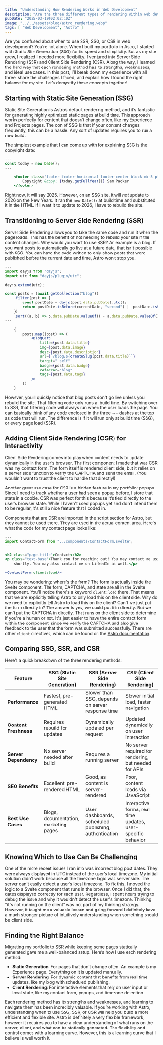 ```yaml
---
title: "Understanding How Rendering Works in Web Development"
description: "Are the three different types of rendering within web development confusing you? Read this post to demystify this crucial knowledge."
pubDate: "2025-03-19T02:02:10Z"
image: "../../assets/blog/astro_rendering.webp"
tags: [ "Web Development", "Astro" ]
---
```


Are you confused about when to use SSR, SSG, or CSR in web development? You’re not alone. When I built my portfolio
in Astro, I started with Static Site Generation (SSG) for its speed and simplicity. But as my site grew, I realized I
needed more flexibility. I ventured into Server Side Rendering (SSR) and Client Side Rendering (CSR). Along the way, I
learned the hard way that each rendering method has its strengths, weaknesses, and ideal use cases. In this post, I’ll
break down my experience with all three, share the challenges I faced, and explain how I found the right balance for my
site. Let’s demystify these concepts together!

## Starting with Static Site Generation (SSG)

Static Site Generation is Astro’s default rendering method, and it’s fantastic for generating highly optimized static
pages at build time. This approach works perfectly for content that doesn’t change often, like my Experience and
Projects pages. The con of SSG is that if your content changes frequently, this can be a hassle. Any sort of updates
requires you to run a new build.

The simplest example that I can come up with for explaining SSG is the copyright date:

```jsx
---
const today = new Date();
---

    <footer class="footer footer-horizontal footer-center block mb-5 pt-10 pb-2">
        Copyright &copy; {today.getFullYear()} Sam Packer
    </footer>
```

Right now, it will say 2025. However, on an SSG site, it will *not* update to 2026 on the New Years. It ran the
`new Date();` at build time and substituted it in the HTML. If I want it to update to 2026, I have to rebuild the site.

## Transitioning to Server Side Rendering (SSR)

Server Side Rendering allows you to take the same code and run it when the page loads. This has the benefit of not
needing to rebuild your site if the content changes. Why would you want to use SSR? An example is a blog. If you want
posts to automatically go live at a future date, that isn't possible with SSG. You can have the code written to only
show posts that were published before the current date and time, Astro won't stop you.

```jsx
---
import dayjs from "dayjs";
import utc from "dayjs/plugin/utc";

dayjs.extend(utc);

const posts = (await getCollection("blog"))
    .filter(post => {
        const postDate = dayjs(post.data.pubDate).utc();
        return postDate.isBefore(currentDate, "second") || postDate.isSame(currentDate, "second");
    })
    .sort((a, b) => b.data.pubDate.valueOf() - a.data.pubDate.valueOf());
---

    {
        posts.map((post) => (
            <BlogCard
                title={post.data.title}
                img={post.data.image}
                desc={post.data.description}
                url={`/blog/${createSlug(post.data.title)}`}
                target="_self"
                badge={post.data.badge}
                referrer="blog"
                tags={post.data.tags}
            />
        ))
    }
```

However, you'll quickly notice that blog posts don't go live unless you rebuild the site. That filtering code only runs
at build time. By switching over to SSR, that filtering code will always run when the user loads the page. You can
basically think of any code enclosed in the three `---` dashes at the top as code that will run. The difference is if it
will run only at build time (SSG), or every page load (SSR).

## Adding Client Side Rendering (CSR) for Interactivity

Client Side Rendering comes into play when content needs to update dynamically in the user’s browser. The first
component I made that was CSR was my contact form. The form itself is rendered client side, but it relies on a
server side function to verify the CAPTCHA and send the email. (You wouldn’t want to trust the client to handle that
directly!)

Another great use case for CSR is a hidden feature in my portfolio: popups. Since I need to track whether a user had
seen a popup before, I store that state in a cookie. CSR was perfect for this because it’s tied directly to the user’s
browser state. While I haven't used popups yet and don't intend them to be regular, it's still a nice feature that I
coded in.

Components that are CSR are imported in the script section for Astro, but they cannot be used there. They are used in
the actual content area. Here's what the code for my contact page looks like:

```jsx
---
import ContactForm from "../components/ContactForm.svelte";
---

<h2 class="page-title">Contact</h2>
<p class="text-base">Thank you for reaching out! You may contact me using this form below. I will get back to you
    shortly. You may also contact me on LinkedIn as well.</p>

<ContactForm client:load/>
```

You may be wondering: where's the form? The form is actually inside the Svelte component. The form, CAPTCHA, and state
are all in the Svelte component. You'll notice there's a keyword `client:load` there. That means that we are explicitly
telling Astro to only load this on the client side. Why do we need to explicitly tell Astro to load this on the client?
Can't we just put the form directly in? The answer is yes, we could put it in directly. But we can't put the CAPTCHA in
directly. That runs on the client side to determine if you're a human or not. It's just easier to have the entire
contact form within the component, since we verify the CAPTCHA and also give feedback to the user that the form was
submitted successfully. There are other `client` directives, which can be found on the
[Astro documentation](https://docs.astro.build/en/reference/directives-reference/#client-directives).

## Comparing SSG, SSR, and CSR

Here’s a quick breakdown of the three rendering methods:

| Feature               | SSG (Static Site Generation)          | SSR (Server Side Rendering)                           | CSR (Client Side Rendering)                                  |
|-----------------------|---------------------------------------|-------------------------------------------------------|--------------------------------------------------------------|
| **Performance**       | Fastest, pre-generated HTML           | Slower than SSG, depends on server response time      | Slower initial load, faster navigation                       |
| **Content Freshness** | Requires rebuild for updates          | Dynamically updated per request                       | Updated dynamically on user interaction                      |
| **Server Dependency** | No server needed after build          | Requires a running server                             | No server required for rendering, but needed for APIs        |
| **SEO Benefits**      | Excellent, pre-rendered HTML          | Good, as content is server-rendered                   | Poor, content loads via JavaScript                           |
| **Best Use Cases**    | Blogs, documentation, marketing pages | User dashboards, scheduled publishing, authentication | Interactive forms, real time updates, user-specific behavior |

## Knowing Which to Use Can Be Challenging

One of the more recent issues I ran into was incorrect blog post dates. They were always displayed in UTC instead of the
user’s local timezone. My initial solution didn’t work because all the timezone logic was server side. The server can’t 
easily detect a user’s local timezone. To fix this, I moved the logic to a Svelte component that runs in the browser.
Once I did that, the dates displayed correctly for each user. Regardless, I spent hours trying to debug the issue and
why it wouldn't detect the user's timezone. Thinking "it's not running on the client" was not part of my thinking 
strategy. However, it taught me a valuable lesson and going forward I definitely have a much stronger picture of 
intuitively understanding when something should be client side.

## Finding the Right Balance

Migrating my portfolio to SSR while keeping some pages statically generated gave me a well-balanced setup. Here’s how I
use each rendering method:

- **Static Generation**: For pages that don’t change often. An example is my Experience page. Everything on it is
  updated manually.
- **Server Rendering**: For dynamic content that benefits from real time updates, like my blog with scheduled
  publishing.
- **Client Rendering**: For interactive elements that rely on user input or local state, like my contact form, popups,
  and timezone detection.

Each rendering method has its strengths and weaknesses, and learning to navigate them has been incredibly valuable. If
you’re working with Astro, understanding when to use SSG, SSR, or CSR will help you build a more efficient and flexible
site. Astro is definitely a very flexible framework, however it requires you to have a clear understanding of what runs
on the server, client, and what can be statically generated. The flexibility and control comes with a learning curve.
However, this is a learning curve that I believe is well worth it.